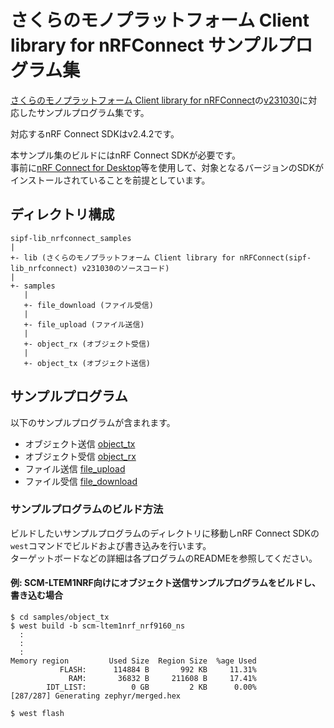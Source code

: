 # さくらのモノプラットフォーム Client library for nRFConnect サンプルプログラム集

[さくらのモノプラットフォーム Client library for nRFConnect](https://github.com/sakura-internet/sipf-lib_nrfconnect)の[v231030](https://github.com/sakura-internet/sipf-lib_nrfconnect/releases/tag/v231030)に対応したサンプルプログラム集です。

対応するnRF Connect SDKはv2.4.2です。

本サンプル集のビルドにはnRF Connect SDKが必要です。  
事前に[nRF Connect for Desktop](https://www.nordicsemi.com/Products/Development-tools/nRF-Connect-for-Desktop)等を使用して、対象となるバージョンのSDKがインストールされていることを前提としています。

## ディレクトリ構成

```
sipf-lib_nrfconnect_samples
|
+- lib (さくらのモノプラットフォーム Client library for nRFConnect(sipf-lib_nrfconnect) v231030のソースコード)
|
+- samples
   |
   +- file_download (ファイル受信)
   |
   +- file_upload (ファイル送信)
   |
   +- object_rx (オブジェクト受信)
   |
   +- object_tx (オブジェクト送信)
```

## サンプルプログラム

以下のサンプルプログラムが含まれます。

- オブジェクト送信 [object_tx](samples/object_tx/)
- オブジェクト受信 [object_rx](samples/object_rx/)
- ファイル送信 [file_upload](samples/file_upload/)
- ファイル受信 [file_download](samples/file_download/)

### サンプルプログラムのビルド方法

ビルドしたいサンプルプログラムのディレクトリに移動しnRF Connect SDKの`west`コマンドでビルドおよび書き込みを行います。  
ターゲットボードなどの詳細は各プログラムのREADMEを参照してください。

#### 例: SCM-LTEM1NRF向けにオブジェクト送信サンプルプログラムをビルドし、書き込む場合

```
$ cd samples/object_tx
$ west build -b scm-ltem1nrf_nrf9160_ns
  :
  :
  :
Memory region         Used Size  Region Size  %age Used
           FLASH:      114884 B       992 KB     11.31%
             RAM:       36832 B     211608 B     17.41%
        IDT_LIST:          0 GB         2 KB      0.00%
[287/287] Generating zephyr/merged.hex

$ west flash
```

